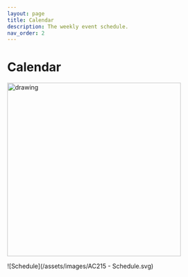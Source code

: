 ```yaml
---
layout: page
title: Calendar
description: The weekly event schedule.
nav_order: 2
---
```


# Calendar 

<img src="/2023-AC215/assets/images/AC215 - Schedule.svg" alt="drawing" width="400"/>


![Schedule](/assets/images/AC215 - Schedule.svg)

